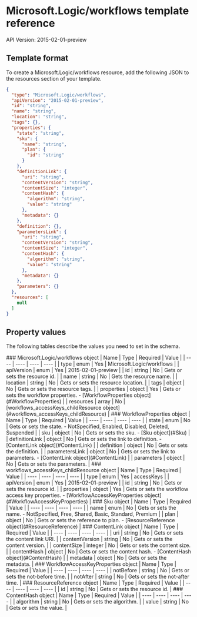 # Microsoft.Logic/workflows template reference
API Version: 2015-02-01-preview
## Template format

To create a Microsoft.Logic/workflows resource, add the following JSON to the resources section of your template.

```json
{
  "type": "Microsoft.Logic/workflows",
  "apiVersion": "2015-02-01-preview",
  "id": "string",
  "name": "string",
  "location": "string",
  "tags": {},
  "properties": {
    "state": "string",
    "sku": {
      "name": "string",
      "plan": {
        "id": "string"
      }
    },
    "definitionLink": {
      "uri": "string",
      "contentVersion": "string",
      "contentSize": "integer",
      "contentHash": {
        "algorithm": "string",
        "value": "string"
      },
      "metadata": {}
    },
    "definition": {},
    "parametersLink": {
      "uri": "string",
      "contentVersion": "string",
      "contentSize": "integer",
      "contentHash": {
        "algorithm": "string",
        "value": "string"
      },
      "metadata": {}
    },
    "parameters": {}
  },
  "resources": [
    null
  ]
}
```
## Property values

The following tables describe the values you need to set in the schema.

<a id="Microsoft.Logic/workflows" />
### Microsoft.Logic/workflows object
|  Name | Type | Required | Value |
|  ---- | ---- | ---- | ---- |
|  type | enum | Yes | Microsoft.Logic/workflows |
|  apiVersion | enum | Yes | 2015-02-01-preview |
|  id | string | No | Gets or sets the resource id. |
|  name | string | No | Gets the resource name. |
|  location | string | No | Gets or sets the resource location. |
|  tags | object | No | Gets or sets the resource tags. |
|  properties | object | Yes | Gets or sets the workflow properties. - [WorkflowProperties object](#WorkflowProperties) |
|  resources | array | No | [workflows_accessKeys_childResource object](#workflows_accessKeys_childResource) |


<a id="WorkflowProperties" />
### WorkflowProperties object
|  Name | Type | Required | Value |
|  ---- | ---- | ---- | ---- |
|  state | enum | No | Gets or sets the state. - NotSpecified, Enabled, Disabled, Deleted, Suspended |
|  sku | object | No | Gets or sets the sku. - [Sku object](#Sku) |
|  definitionLink | object | No | Gets or sets the link to definition. - [ContentLink object](#ContentLink) |
|  definition | object | No | Gets or sets the definition. |
|  parametersLink | object | No | Gets or sets the link to parameters. - [ContentLink object](#ContentLink) |
|  parameters | object | No | Gets or sets the parameters. |


<a id="workflows_accessKeys_childResource" />
### workflows_accessKeys_childResource object
|  Name | Type | Required | Value |
|  ---- | ---- | ---- | ---- |
|  type | enum | Yes | accessKeys |
|  apiVersion | enum | Yes | 2015-02-01-preview |
|  id | string | No | Gets or sets the resource id. |
|  properties | object | Yes | Gets or sets the workflow access key properties. - [WorkflowAccessKeyProperties object](#WorkflowAccessKeyProperties) |


<a id="Sku" />
### Sku object
|  Name | Type | Required | Value |
|  ---- | ---- | ---- | ---- |
|  name | enum | No | Gets or sets the name. - NotSpecified, Free, Shared, Basic, Standard, Premium |
|  plan | object | No | Gets or sets the reference to plan. - [ResourceReference object](#ResourceReference) |


<a id="ContentLink" />
### ContentLink object
|  Name | Type | Required | Value |
|  ---- | ---- | ---- | ---- |
|  uri | string | No | Gets or sets the content link URI. |
|  contentVersion | string | No | Gets or sets the content version. |
|  contentSize | integer | No | Gets or sets the content size. |
|  contentHash | object | No | Gets or sets the content hash. - [ContentHash object](#ContentHash) |
|  metadata | object | No | Gets or sets the metadata. |


<a id="WorkflowAccessKeyProperties" />
### WorkflowAccessKeyProperties object
|  Name | Type | Required | Value |
|  ---- | ---- | ---- | ---- |
|  notBefore | string | No | Gets or sets the not-before time. |
|  notAfter | string | No | Gets or sets the not-after time. |


<a id="ResourceReference" />
### ResourceReference object
|  Name | Type | Required | Value |
|  ---- | ---- | ---- | ---- |
|  id | string | No | Gets or sets the resource id. |


<a id="ContentHash" />
### ContentHash object
|  Name | Type | Required | Value |
|  ---- | ---- | ---- | ---- |
|  algorithm | string | No | Gets or sets the algorithm. |
|  value | string | No | Gets or sets the value. |


